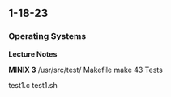 ## 1-18-23
### Operating Systems

**Lecture Notes**


**MINIX 3**
/usr/src/test/
Makefile
make
43 Tests

test1.c
test1.sh


```c

```
